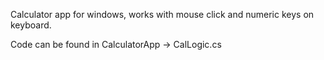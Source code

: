 Calculator app for windows, works with mouse click and numeric keys on keyboard.

Code can be found in CalculatorApp -> CalLogic.cs
